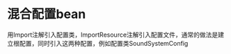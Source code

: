 混合配置bean
==================
用Import注解引入配置类，ImportResource注解引入配置文件，通常的做法是建立根配置，同时引入这两种配置，例如配置类SoundSystemConfig

